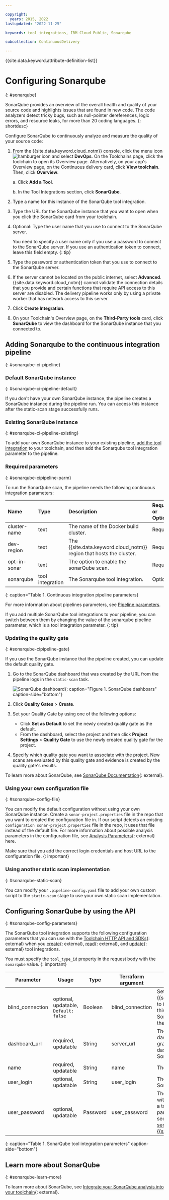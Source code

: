 ```yaml
---

copyright:
  years: 2015, 2022
lastupdated: "2022-11-25"

keywords: tool integrations, IBM Cloud Public, Sonarqube

subcollection: ContinuousDelivery

---
```


{{site.data.keyword.attribute-definition-list}}   

# Configuring Sonarqube
{: #sonarqube}

SonarQube provides an overview of the overall health and quality of your source code and highlights issues that are found in new code. The code analyzers detect tricky bugs, such as null-pointer dereferences, logic errors, and resource leaks, for more than 20 coding languages.
{: shortdesc}

Configure SonarQube to continuously analyze and measure the quality of your source code:

1. From the {{site.data.keyword.cloud_notm}} console, click the menu icon ![hamburger icon](images/icon_hamburger.svg) and select **DevOps**. On the Toolchains page, click the toolchain to open its Overview page. Alternatively, on your app's Overview page, on the Continuous delivery card, click **View toolchain**. Then, click **Overview**. 
 
   a. Click **Add a Tool**.

   b. In the Tool Integrations section, click **SonarQube**.

1. Type a name for this instance of the SonarQube tool integration.
1. Type the URL for the SonarQube instance that you want to open when you click the SonarQube card from your toolchain.
1. Optional: Type the user name that you use to connect to the SonarQube server.

   You need to specify a user name only if you use a password to connect to the SonarQube server. If you use an authentication token to connect, leave this field empty.
   {: tip}

1. Type the password or authentication token that you use to connect to the SonarQube server.
1. If the server cannot be located on the public internet, select **Advanced**. {{site.data.keyword.cloud_notm}} cannot validate the connection details that you provide and certain functions that require API access to this server are disabled. The delivery pipeline works only by using a private worker that has network access to this server.
1. Click **Create Integration**.
1. On your Toolchain's Overview page, on the **Third-Party tools** card, click **SonarQube** to view the dashboard for the SonarQube instance that you connected to.

## Adding Sonarqube to the continuous integration pipeline
{: #sonarqube-ci-pipeline}

### Default SonarQube instance
{: #sonarqube-ci-pipeline-default}

If you don't have your own SonarQube instance, the pipeline creates a SonarQube instance during the pipeline run. You can access this instance after the static-scan stage successfully runs.

### Existing SonarQube instance
{: #sonarqube-ci-pipeline-existing}

To add your own SonarQube instance to your existing pipeline, [add the tool integration](/docs/ContinuousDelivery?topic=ContinuousDelivery-sonarqube) to your toolchain, and then add the Sonarqube tool integration parameter to the pipeline.

### Required parameters
{: #sonarqube-cipipeline-parm}

To run the SonarQube scan, the pipeline needs the following continuous integration parameters:

|Name |Type	|Description |Required or Optional |
|:----------|:------------------------------|:------------------|:----------|
|cluster-name 		|text 		|The name of the Docker build cluster.			|Required			|
|dev-region		|text		|The {{site.data.keyword.cloud_notm}} region that hosts the cluster.			|Required			|
|opt-in-sonar		|text 		|The option to enable the sonarQube scan.		|Required			|
|sonarqube		|tool integration		|The Sonarqube tool integration.	|Optional			|
{: caption="Table 1. Continuous integration pipeline parameters}

For more information about pipelines parameters, see [Pipeline parameters](/docs/devsecops?topic=devsecops-cd-devsecops-pipeline-parm).

If you add multiple SonarQube tool integrations to your pipeline, you can switch between them by changing the value of the sonarqube pipeline parameter, which is a tool integration parameter.
{: tip}

### Updating the quality gate
{: #sonarqube-cipipeline-gate}

If you use the SonarQube instance that the pipeline created, you can update the default quality gate.

1. Go to the SonarQube dashboard that was created by the URL from the pipeline logs in the `static-scan` task. 

   ![SonarQube dashboard](images/sonar-quality-gate.png){: caption="Figure 1. SonarQube dashboars" caption-side="bottom"}

1. Click **Quality Gates** > **Create**. 
1. Set your Quality Gate by using one of the following options:

   * Click  **Set as Default** to set the newly created quality gate as the default.
   * From the dashboard, select the project and then click **Project Settings** > **Quality Gate** to use the newly created quality gate for the project.

1. Specify which quality gate you want to associate with the project. New scans are evaluated by this quality gate and evidence is created by the quality gate's results.

To learn more about SonarQube, see [SonarQube Documentation](https://docs.sonarqube.org/latest/){: external}.

### Using your own configuration file
{: #sonarqube-config-file}

You can modify the default configuration without using your own SonarQube instance. Create a `sonar-project.properties` file in the repo that you want to created the configuration file in. If our script detects an existing `configuration sonar-project.properties` file in the repo, it uses that file instead of the default file. For more information about possible analysis parameters in the configuration file, see [Analysis Parameters](https://docs.sonarqube.org/latest/analysis/analysis-parameters/){: external} here. 

Make sure that you add the correct login credentials and host URL to the configuration file.
{: important}

### Using another static scan implementation
{: #sonarqube-static-scan}

You can modify your `.pipeline-config.yaml` file to add your own custom script to the `static-scan` stage to use your own static scan implementation.

## Configuring SonarQube by using the API
{: #sonarqube-config-parameters}

The SonarQube tool integration supports the following configuration parameters that you can use with the [Toolchain HTTP API and SDKs](https://cloud.ibm.com/apidocs/toolchain){: external} when you [create](https://cloud.ibm.com/apidocs/toolchain#create-tool){: external}, [read](https://cloud.ibm.com/apidocs/toolchain#get-tool-by-id){: external}, and [update](https://cloud.ibm.com/apidocs/toolchain#update-tool){: external} tool integrations.

You must specify the `tool_type_id` property in the request body with the `sonarqube` value.
{: important}

| Parameter | Usage | Type | Terraform argument | Description |
| --- | --- | --- | --- | --- |
| blind_connection | optional, updatable, `Default: false` | Boolean | blind_connection | Set to `true` to instruct {{site.data.keyword.contdelivery_short}} to ignore the configuration validation of this integration. Also, set to `true` if the SonarQube server is not addressable on the public internet. |
| dashboard_url | required, updatable | String | server_url | The URL of the SonarQube server dashboars for this tool integration. In the graphical UI, the browser goes to this dashboard when you click the SonarQube tool integration card. |
| name | required, updatable | String | name | The name of this tool integration. |
| user_login | optional, updatable | String | user_login | The user ID for authenticating with the SonarQube server. |
| user_password | optional, updatable | Password | user_password | The password or token to authenticate with the SonarQube server. You can use a toolchain secrets reference for this parameter. For more information about secrets references, see [Protecting your sensitive data in {{site.data.keyword.contdelivery_short}}](/docs/ContinuousDelivery?topic=ContinuousDelivery-cd_data_security#cd_secure_credentials). |
{: caption="Table 1. SonarQube tool integration parameters" caption-side="bottom"}

## Learn more about SonarQube
{: #sonarqube-learn-more}

To learn more about SonarQube, see [Integrate your SonarQube analysis into your toolchain](https://www.ibm.com/blogs/cloud-archive/2017/06/integrate-sonarqube-analysis-into-your-toolchain/){: external}. 
